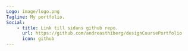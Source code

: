 ```yaml
---
Logo: image/logo.png
Tagline: My portfolio.
Social:
    - title: Link till sidans github repo.
      url: https://github.com/andreasthiberg/designCoursePortfolio
      icon: github
---
```

